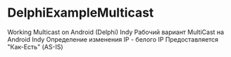 # DelphiExampleMulticast
Working Multicast on Android (Delphi) Indy
Рабочий вариант MultiCast на Android Indy 
Определение изменения IP - белого IP 
Предоставляется "Как-Есть" (AS-IS)
